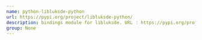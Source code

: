 ```yaml
---
name: python-libluksde-python
url: https://pypi.org/project/libluksde-python/
description: bindings module for libluksde. URL : https://pypi.org/project/libluksde-python/ Groups : None
group: None
---
```

